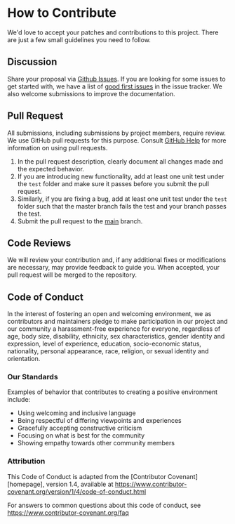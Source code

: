 # How to Contribute

We'd love to accept your patches and contributions to this project. 
There are just a few small guidelines you need to follow.

## Discussion

Share your proposal via [Github Issues](https://github.com/fastmachinelearning/hls4ml/issues). 
If you are looking for some issues to get started with, we have a list of [good first issues](https://github.com/fastmachinelearning/hls4ml/labels/good%20first%20issue) in the issue tracker. 
We also welcome submissions to improve the documentation.

## Pull Request

All submissions, including submissions by project members, require review. 
We use GitHub pull requests for this purpose. 
Consult [GitHub Help](https://help.github.com/articles/about-pull-requests/) for more information on using pull requests.

1. In the pull request description, clearly document all changes made and the expected behavior.
1. If you are introducing new functionality, add at least one unit test under the `test` folder and make sure it passes before you submit the pull request.
1. Similarly, if you are fixing a bug, add at least one unit test under the `test` folder such that the master branch fails the test and your branch passes the test.
1. Submit the pull request to the [main](https://github.com/fastmachinelearning/hls4ml) branch.

## Code Reviews

We will review your contribution and, if any additional fixes or modifications are necessary, may provide feedback to guide you. 
When accepted, your pull request will be merged to the repository. 

## Code of Conduct

In the interest of fostering an open and welcoming environment, we as
contributors and maintainers pledge to make participation in our project and
our community a harassment-free experience for everyone, regardless of age, body
size, disability, ethnicity, sex characteristics, gender identity and expression,
level of experience, education, socio-economic status, nationality, personal
appearance, race, religion, or sexual identity and orientation.

### Our Standards

Examples of behavior that contributes to creating a positive environment
include:

* Using welcoming and inclusive language
* Being respectful of differing viewpoints and experiences
* Gracefully accepting constructive criticism
* Focusing on what is best for the community
* Showing empathy towards other community members

### Attribution

This Code of Conduct is adapted from the [Contributor Covenant][homepage], version 1.4,
available at https://www.contributor-covenant.org/version/1/4/code-of-conduct.html

For answers to common questions about this code of conduct, see
https://www.contributor-covenant.org/faq
